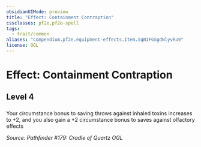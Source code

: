 ```yaml
---
obsidianUIMode: preview
title: "Effect: Containment Contraption"
cssclasses: pf2e,pf2e-spell
tags:
  - trait/common
aliases: "Compendium.pf2e.equipment-effects.Item.SqN1FGSgdNlyvRu9"
license: OGL
---
```

# Effect: Containment Contraption
## Level 4
### 






Your circumstance bonus to saving throws against inhaled toxins increases to +2, and you also gain a +2 circumstance bonus to saves against olfactory effects

*Source: Pathfinder #179: Cradle of Quartz*
*OGL*